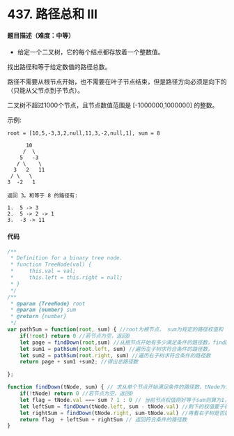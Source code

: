 <!--
 * @Author: your name
 * @Date: 2020-03-08 15:02:29
 * @LastEditTime: 2020-08-02 08:57:59
 * @LastEditors: Please set LastEditors
 * @Description: In User Settings Edit
 * @FilePath: /leetcode_fe/401-450/448_找到所有数组中消失的数字.md
 -->
# 437.  路径总和 III


#### 题目描述（难度：中等）
+ 给定一个二叉树，它的每个结点都存放着一个整数值。

找出路径和等于给定数值的路径总数。

路径不需要从根节点开始，也不需要在叶子节点结束，但是路径方向必须是向下的（只能从父节点到子节点）。

二叉树不超过1000个节点，且节点数值范围是 [-1000000,1000000] 的整数。




示例:
```
root = [10,5,-3,3,2,null,11,3,-2,null,1], sum = 8

      10
     /  \
    5   -3
   / \    \
  3   2   11
 / \   \
3  -2   1

返回 3。和等于 8 的路径有:

1.  5 -> 3
2.  5 -> 2 -> 1
3.  -3 -> 11

```




#### 代码

```javascript
/**
 * Definition for a binary tree node.
 * function TreeNode(val) {
 *     this.val = val;
 *     this.left = this.right = null;
 * }
 */
/**
 * @param {TreeNode} root
 * @param {number} sum
 * @return {number}
 */
var pathSum = function(root, sum) { //root为根节点， sum为规定的路径权值和
    if(!root) return 0 //若节点为空，返回0
    let page = findDown(root,sum) //从根节点开始有多少满足条件的路径数，findDown函数是求从单个节点开始满足条件的路径数
    let sum1 = pathSum(root.left, sum) //遍历左子树求符合条件的路径数，
    let sum2 = pathSum(root.right, sum) //遍历右子树求符合条件的路径数
    return page + sum1 +sum2; //得出总路径数

};

function findDown(tNode, sum) { // 求从单个节点开始满足条件的路径数，tNode为当前节点，sum为规定的路径权值和
    if(!tNode) return 0 //若节点为空，返回0
    let flag = tNode.val === sum ? 1 : 0 // 当前节点权值刚好等于sum则算为1，否则为0
    let leftSum = findDown(tNode.left, sum - tNode.val) //剩下的权值要子树来凑，先看左子树能不能凑出来
    let rightSum = findDown(tNode.right, sum-tNode.val) //再看右子树是否能凑出来
    return flag  + leftSum + rightSum // 返回符合条件的路径数
}

```

